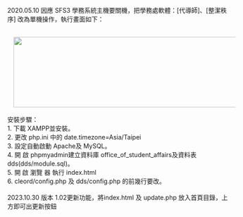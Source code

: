 2020.05.10 因應 SFS3 學務系統主機要關機，把學務處軟體：[代導師]、[整潔秩序] 改為單機操作，執行畫面如下：<br />
<br />
<div class="separator" style="clear: both; text-align: center;">
<a href="http://4.bp.blogspot.com/-ysObPorTrWQ/XrdlWwLbLdI/AAAAAAACUy8/H_X_dvEAlysdsm1OX5T55b_rmsIgz4QzwCK4BGAYYCw/s1600/%25E6%2593%25B7%25E5%258F%2596.JPG" style="margin-left: 1em; margin-right: 1em;"><img border="0" height="160" src="https://4.bp.blogspot.com/-ysObPorTrWQ/XrdlWwLbLdI/AAAAAAACUy8/H_X_dvEAlysdsm1OX5T55b_rmsIgz4QzwCK4BGAYYCw/s640/%25E6%2593%25B7%25E5%258F%2596.JPG" width="640" /></a></div>
<br />
安裝步驟：<br />
1. 下載 XAMPP並安裝。<br />
2. 更改 php.ini 中的 date.timezone=Asia/Taipei<br />
3. 設定自動啟動 Apache及 MySQL。<br />
4. 開 啟 phpmyadmin建立資料庫 office_of_student_affairs及資料表 dds(dds/module.sql)。<br />
5. 開 啟 瀏覽 器 執行 index.html<br />
6. cleord/config.php 及 dds/config.php 的前幾行要改。
<div><br /></div><div>2023.10.30 版本 1.02更新功能，將index.html 及 update.php 放入首頁目錄，上方即可出更新按鈕</div>
